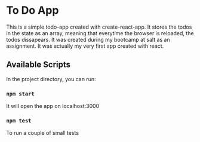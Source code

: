 # To Do App

This is a simple todo-app created with create-react-app. It stores the todos in the state as an array, meaning that everytime the browser is reloaded, the todos dissapears. It was created during my bootcamp at salt as an assignment. It was actually my very first app created with react.

## Available Scripts

In the project directory, you can run:

### `npm start`
It will open the app on localhost:3000

### `npm test`
To run a couple of small tests
